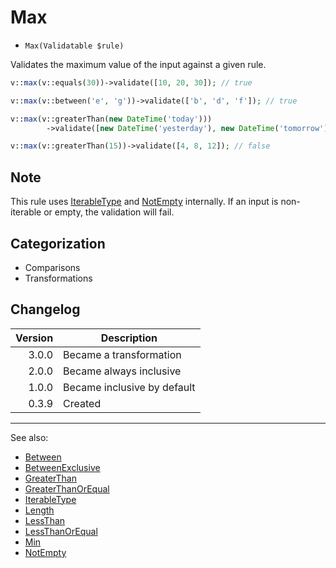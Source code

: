 # Max

- `Max(Validatable $rule)`

Validates the maximum value of the input against a given rule.

```php
v::max(v::equals(30))->validate([10, 20, 30]); // true

v::max(v::between('e', 'g'))->validate(['b', 'd', 'f']); // true

v::max(v::greaterThan(new DateTime('today')))
        ->validate([new DateTime('yesterday'), new DateTime('tomorrow')]); // true

v::max(v::greaterThan(15))->validate([4, 8, 12]); // false
```

## Note

This rule uses [IterableType](IterableType.md) and [NotEmpty](NotEmpty.md) internally. If an input is non-iterable or
empty, the validation will fail.

## Categorization

- Comparisons
- Transformations

## Changelog

| Version | Description                 |
|--------:|-----------------------------|
|   3.0.0 | Became a transformation     |
|   2.0.0 | Became always inclusive     |
|   1.0.0 | Became inclusive by default |
|   0.3.9 | Created                     |

***
See also:

- [Between](Between.md)
- [BetweenExclusive](BetweenExclusive.md)
- [GreaterThan](GreaterThan.md)
- [GreaterThanOrEqual](GreaterThanOrEqual.md)
- [IterableType](IterableType.md)
- [Length](Length.md)
- [LessThan](LessThan.md)
- [LessThanOrEqual](LessThanOrEqual.md)
- [Min](Min.md)
- [NotEmpty](NotEmpty.md)

